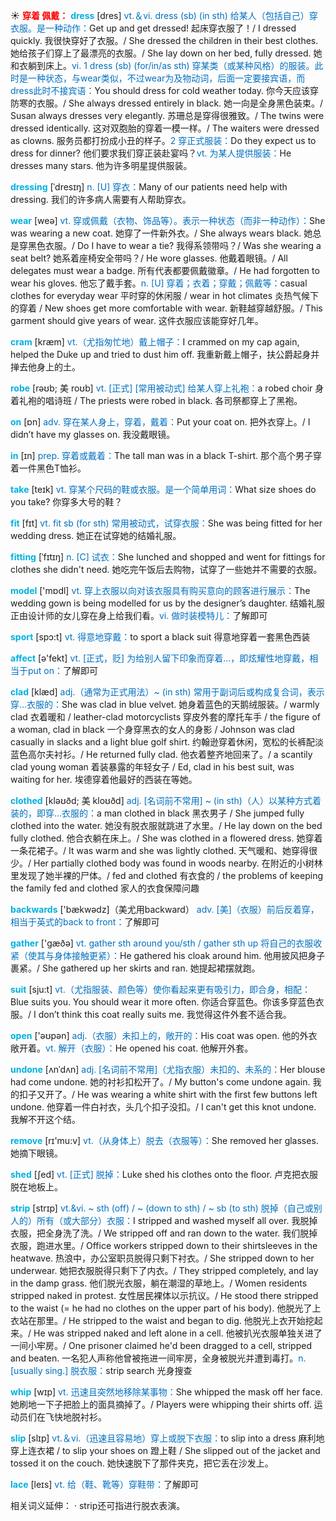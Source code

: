 ☀ <font color="red">**穿着 佩戴：**</font>
<font color="sky blue">**dress**</font> [dres] 
<font color="#0070c0">vt.＆vi. dress (sb) (in sth) 给某人（包括自己）穿衣服。是一种动作：</font>Get up and get dressed! 起床穿衣服了！/ I dressed quickly. 我很快穿好了衣服。/ She dressed the children in their best clothes. 她给孩子们穿上了最漂亮的衣服。/ She lay down on her bed, fully dressed. 她和衣躺到床上。<font color="#0070c0">vi. 1 dress (sb) (for/in/as sth) 穿某类（或某种风格）的服装。此时是一种状态，与wear类似，不过wear为及物动词，后面一定要接宾语，而dress此时不接宾语：</font>You should dress for cold weather today. 你今天应该穿防寒的衣服。/ She always dressed entirely in black. 她一向是全身黑色装束。/ Susan always dresses very elegantly. 苏珊总是穿得很雅致。/ The twins were dressed identically. 这对双胞胎的穿着一模一样。/ The waiters were dressed as clowns. 服务员都打扮成小丑的样子。<font color="#0070c0">2 穿正式服装：</font>Do they expect us to dress for dinner? 他们要求我们穿正装赴宴吗？<font color="#0070c0">vt. 为某人提供服装：</font>He dresses many stars. 他为许多明星提供服装。

<font color="sky blue">**dressing**</font> [ˈdresɪŋ]
<font color="#0070c0">n. [U] 穿衣：</font>Many of our patients need help with dressing. 我们的许多病人需要有人帮助穿衣。

<font color="sky blue">**wear**</font> [weə] 
<font color="#0070c0">vt. 穿或佩戴（衣物、饰品等）。表示一种状态（而非一种动作）：</font>She was wearing a new coat. 她穿了一件新外衣。/ She always wears black. 她总是穿黑色衣服。/ Do I have to wear a tie? 我得系领带吗？/ Was she wearing a seat belt? 她系着座椅安全带吗？/ He wore glasses. 他戴着眼镜。/ All delegates must wear a badge. 所有代表都要佩戴徽章。/ He had forgotten to wear his gloves. 他忘了戴手套。<font color="#0070c0">n. [U] 穿着；衣着；穿戴；佩戴等：</font>casual clothes for everyday wear 平时穿的休闲服 / wear in hot climates 炎热气候下的穿着 / New shoes get more comfortable with wear. 新鞋越穿越舒服。/ This garment should give years of wear. 这件衣服应该能穿好几年。
                        
<font color="sky blue">**cram**</font> [kræm]
<font color="#0070c0">vt.（尤指匆忙地）戴上帽子：</font>I crammed on my cap again, helped the Duke up and tried to dust him off. 我重新戴上帽子，扶公爵起身并掸去他身上的土。         

<font color="sky blue">**robe**</font> [rəʊb; 美 roʊb]
<font color="#0070c0">vt. [正式] [常用被动式] 给某人穿上礼袍：</font>a robed choir 身着礼袍的唱诗班 / The priests were robed in black. 各司祭都穿上了黑袍。

<font color="sky blue">**on**</font> [ɒn] 
<font color="#0070c0">adv. 穿在某人身上，穿着，戴着：</font>Put your coat on. 把外衣穿上。/ I didn’t have my glasses on. 我没戴眼镜。

<font color="sky blue">**in**</font> [ɪn] 
<font color="#0070c0">prep. 穿着或戴着：</font>The tall man was in a black T-shirt. 那个高个男子穿着一件黑色T恤衫。

<font color="sky blue">**take**</font> [teɪk] 
<font color="#0070c0">vt. 穿某个尺码的鞋或衣服。是一个简单用词：</font>What size shoes do you take? 你穿多大号的鞋？

<font color="sky blue">**fit**</font> [fɪt] 
<font color="#0070c0">vt. fit sb (for sth) 常用被动式，试穿衣服：</font>She was being fitted for her wedding dress. 她正在试穿她的结婚礼服。
           
<font color="sky blue">**fitting**</font> [ˈfɪtɪŋ]
<font color="#0070c0">n. [C] 试衣：</font>She lunched and shopped and went for fittings for clothes she didn't need. 她吃完午饭后去购物，试穿了一些她并不需要的衣服。
 
<font color="sky blue">**model**</font> ['mɒdl] 
<font color="#0070c0">vt. 穿上衣服以向对该衣服具有购买意向的顾客进行展示：</font>The wedding gown is being modelled for us by the designer’s daughter. 结婚礼服正由设计师的女儿穿在身上给我们看。<font color="#0070c0">vi. 做时装模特儿：</font>了解即可

<font color="sky blue">**sport**</font> [spɔ:t] 
<font color="#0070c0">vt. 得意地穿戴：</font>to sport a black suit 得意地穿着一套黑色西装

<font color="sky blue">**affect**</font> [ə'fekt] 
<font color="#0070c0">vt. [正式，贬] 为给别人留下印象而穿着…，即炫耀性地穿戴，相当于put on：</font>了解即可
           
<font color="sky blue">**clad**</font> [klæd]
<font color="#0070c0">adj.（通常为正式用法）~ (in sth) 常用于副词后或构成复合词，表示穿…衣服的：</font>She was clad in blue velvet. 她身着蓝色的天鹅绒服装。/ warmly clad 衣着暖和 / leather-clad motorcyclists 穿皮外套的摩托车手 / the figure of a woman, clad in black 一个身穿黑衣的女人的身影 / Johnson was clad casually in slacks and a light blue golf shirt. 约翰逊穿着休闲，宽松的长裤配淡蓝色高尔夫衬衫。/ He returned fully clad. 他衣着整齐地回来了。/ a scantily clad young woman 着装暴露的年轻女子 / Ed, clad in his best suit, was waiting for her. 埃德穿着他最好的西装在等她。
           
<font color="sky blue">**clothed**</font> [kləʊðd; 美 kloʊðd]
<font color="#0070c0">adj. [名词前不常用] ~ (in sth)（人）以某种方式着装的，即穿…衣服的：</font>a man clothed in black 黑衣男子 / She jumped fully clothed into the water. 她没有脱衣服就跳进了水里。/ He lay down on the bed fully clothed. 他合衣躺在床上。/ She was clothed in a flowered dress. 她穿着一条花裙子。/ It was warm and she was lightly clothed. 天气暖和、她穿得很少。/ Her partially clothed body was found in woods nearby. 在附近的小树林里发现了她半裸的尸体。/ fed and clothed 有衣食的 / the problems of keeping the family fed and clothed 家人的衣食保障问趣

<font color="sky blue">**backwards**</font> ['bækwədz]（美尤用backward）
<font color="#0070c0">adv. [美]（衣服）前后反着穿，相当于英式的back to front：</font>了解即可 

<font color="sky blue">**gather**</font> ['ɡæðə] 
<font color="#0070c0">vt. gather sth around you/sth / gather sth up 将自己的衣服收紧（使其与身体接触更紧）：</font>He gathered his cloak around him. 他用披风把身子裹紧。/ She gathered up her skirts and ran. 她提起裙摆就跑。

<font color="sky blue">**suit**</font> [sju:t] 
<font color="#0070c0">vt.（尤指服装、颜色等）使你看起来更有吸引力，即合身，相配：</font>Blue suits you. You should wear it more often. 你适合穿蓝色。你该多穿蓝色衣服。/ I don’t think this coat really suits me. 我觉得这件外套不适合我。

<font color="sky blue">**open**</font> ['əʊpən] 
<font color="#0070c0">adj.（衣服）未扣上的，敞开的：</font>His coat was open. 他的外衣敞开着。<font color="#0070c0">vt. 解开（衣服）：</font>He opened his coat. 他解开外套。
           
<font color="sky blue">**undone**</font> [ʌnˈdʌn]
<font color="#0070c0">adj. [名词前不常用]（尤指衣服）未扣的、未系的：</font>Her blouse had come undone. 她的衬衫扣松开了。/ My button's come undone again. 我的扣子又开了。/ He was wearing a white shirt with the first few buttons left undone. 他穿着一件白衬衣，头几个扣子没扣。/ I can't get this knot undone. 我解不开这个结。

<font color="sky blue">**remove**</font> [rɪ'mu:v] 
<font color="#0070c0">vt.（从身体上）脱去（衣服等）：</font>She removed her glasses. 她摘下眼镜。
                      
<font color="sky blue">**shed**</font> [ʃed]
<font color="#0070c0">vt. [正式] 脱掉：</font>Luke shed his clothes onto the floor. 卢克把衣服脱在地板上。

<font color="sky blue">**strip**</font> [strɪp]
<font color="#0070c0">vt.&vi. ~ sth (off) / ~ (down to sth) / ~ sb (to sth) 脱掉（自己或别人的）所有（或大部分）衣服：</font>I stripped and washed myself all over. 我脱掉衣服，把全身洗了洗。/ We stripped off and ran down to the water. 我们脱掉衣服，跑进水里。/ Office workers stripped down to their shirtsleeves in the heatwave. 热浪中，办公室职员脱得只剩下衬衣。/ She stripped down to her underwear. 她把衣服脱得只剩下了内衣。/ They stripped completely, and lay in the damp grass. 他们脱光衣服，躺在潮湿的草地上。/ Women residents stripped naked in protest. 女性居民裸体以示抗议。/ He stood there stripped to the waist (= he had no clothes on the upper part of his body). 他脱光了上衣站在那里。/ He stripped to the waist and began to dig. 他脱光上衣开始挖起来。/ He was stripped naked and left alone in a cell. 他被扒光衣服单独关进了一间小牢房。/ One prisoner claimed he'd been dragged to a cell, stripped and beaten. 一名犯人声称他曾被拖进一间牢房，全身被脱光并遭到毒打。<font color="#0070c0">n. [usually sing.] 脱衣服：</font>strip search 光身搜查
           
<font color="sky blue">**whip**</font> [wɪp]
<font color="#0070c0">vt. 迅速且突然地移除某事物：</font>She whipped the mask off her face. 她刷地一下子把脸上的面具摘掉了。/ Players were whipping their shirts off. 运动员们在飞快地脱衬衫。

<font color="sky blue">**slip**</font> [slɪp] 
<font color="#0070c0">vt.＆vi.（迅速且容易地）穿上或脱下衣服：</font>to slip into a dress 麻利地穿上连衣裙 / to slip your shoes on 蹬上鞋 / She slipped out of the jacket and tossed it on the couch. 她快速脱下了那件夹克，把它丢在沙发上。
           
<font color="sky blue">**lace**</font> [leɪs]
<font color="#0070c0">vt. 给（鞋、靴等）穿鞋带：</font>了解即可

相关词义延伸：
· strip还可指进行脱衣表演。